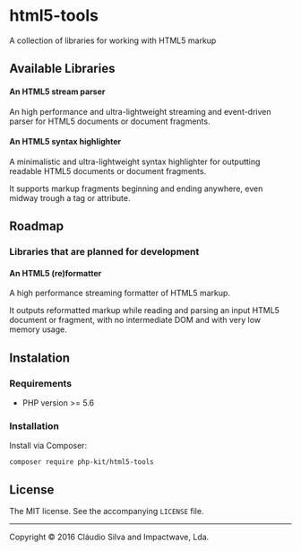# html5-tools
A collection of libraries for working with HTML5 markup

## Available Libraries

#### An HTML5 stream parser

An high performance and ultra-lightweight streaming and event-driven parser for HTML5 documents or document fragments.

#### An HTML5 syntax highlighter

A minimalistic and ultra-lightweight syntax highlighter for outputting readable HTML5 documents or document fragments.

It supports markup fragments beginning and ending anywhere, even midway trough a tag or attribute.

## Roadmap

### Libraries that are planned for development

#### An HTML5 (re)formatter

A high performance streaming formatter of HTML5 markup.

It outputs reformatted markup while reading and parsing an input HTML5 document or fragment, with no intermediate DOM and with very low memory usage.

## Instalation

### Requirements

- PHP version >= 5.6

### Installation

Install via Composer:

```
composer require php-kit/html5-tools
```

## License

The MIT license. See the accompanying `LICENSE` file.

---

Copyright &copy; 2016 Cláudio Silva and Impactwave, Lda.
